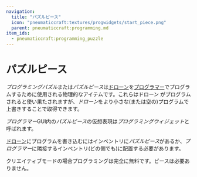 ```yaml
---
navigation:
  title: "パズルピース"
  icon: "pneumaticcraft:textures/progwidgets/start_piece.png"
  parent: pneumaticcraft:programming.md
item_ids:
  - pneumaticcraft:programming_puzzle
---
```


# パズルピース

*プログラミングパズル*または*パズルピース*は[ドローン](../drone.md)を[プログラマー](./programmer.md)でプログラムするために使用される物理的なアイテムです。これらはドローン がプログラムされると使い果たされますが、*ドローン*をより小さな(または空の)プログラムで上書きすることで取得できます。

*プログラマー*GUI内の*パズルピース*の仮想表現は*プログラミングウィジェット*と呼ばれます。

[ドローン](../drone.md)にプログラムを書き込むにはインベントリに*パズルピース*があるか、*プログラマー*に隣接するインベントリ(どの側でも)に配置する必要があります。

クリエイティブモードの場合プログラミングは完全に無料です。ピースは必要ありません。



<Recipe id="pneumaticcraft:programming_puzzle" />


